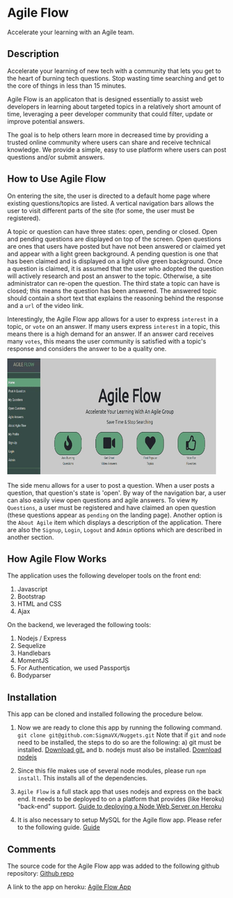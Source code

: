 # Agile Flow

Accelerate your learning with an Agile team.

## Description

Accelerate your learning of new tech with a community that lets you get to the heart of burning tech questions.  Stop wasting time searching and get to the core of things in less than 15 minutes.

Agile Flow is an applicaton that is designed essentially to assist web developers in learning about targeted topics in a relatively short amount of time, leveraging a peer developer community that could filter, update or improve potential answers.

The goal is to help others learn more in decreased time by providing a trusted online community where users can share and receive technical knowledge. We provide a simple, easy to use platform where users can post questions and/or submit answers.

## How to Use Agile Flow

On entering the site, the user is directed to a default home page where existing questions/topics are listed.  A vertical navigation bars allows the user to visit different parts of the site (for some, the user must be registered).

A topic or question can have three states: open, pending or closed. Open and pending questions are displayed on top of the screen. Open questions are ones that users have posted but have not been answered or claimed yet and appear with a light green background. A pending question is one that has been claimed and is displayed on a light olive green background. Once a question is claimed, it is assumed that the user who adopted the question will actively research and post an answer to the topic. Otherwise, a site administrator can re-open the question. The third state a topic can have is closed; this means the question has been answered. The answered topic should contain a short text that explains the reasoning behind the response and a `url` of the video link.

Interestingly, the Agile Flow app allows for a user to express `interest` in a topic, or `vote` on an answer. If many users express `interest` in a topic, this means there is a high demand for an answer. If an answer card receives many `votes`, this means the user community is satisfied with a topic's response and considers the answer to be a quality one.

![alt text](./README_images/landing_page.gif "Home Screen")

The side menu allows for a user to post a question. When a user posts a question, that question's state is 'open'. By way of the navigation bar, a user can also easily view open questions and agile answers. To view `My Questions`, a user must be registered and have claimed an open question (these questions appear as `pending` on the landing page). Another option is the `About Agile` item which displays a description of the application. There are also the `Signup`, `Login`, `Logout` and `Admin` options which are described in another section.

## How Agile Flow Works

The application uses the following developer tools on the front end:
1. Javascript
2. Bootstrap
3. HTML and CSS
4. Ajax

On the backend, we leveraged the following tools:
1. Nodejs / Express
2. Sequelize
3. Handlebars
4. MomentJS
5. For Authentication, we used Passportjs
6. Bodyparser

## Installation

This app can be cloned and installed following the procedure below.

1. Now we are ready to clone this app by running the following command. `git clone git@github.com:SigmaVX/Nuggets.git` Note that if `git` and `node` need to be installed, the steps to do so are the following: a) git must be installed. [Download git.](https://git-scm.com/downloads) and b. nodejs must also be installed. [Download nodejs](https://nodejs.org/en/download/)

2. Since this file makes use of several node modules, please run `npm install`.  This installs all of the dependencies.

3. `Agile Flow` is a full stack app that uses nodejs and express on the back end. It needs to be deployed to on a platform that provides (like Heroku) "back-end" support. [Guide to deploying a Node Web Server on Heroku](https://github.com/RutgersCodingBootcamp/RUTSOM201801FSF4-Class-Repository-FSF/blob/master/13-express/Supplemental/HerokuGuide.md)

4. It is also necessary to setup MySQL for the Agile flow app. Please refer to the following guide. [Guide](https://github.com/RutgersCodingBootcamp/RUTSOM201801FSF4-Class-Repository-FSF/blob/master/14-handlebars/Supplemental/MySQLHerokuDeploymentProcess.pdf)

## Comments

The source code for the Agile Flow app was added to the following github repository:
[Github repo](https://github.com/f-flores/agileflow2)

A link to the app on heroku:
[Agile Flow App](https://hidden-earth-15338.herokuapp.com/)
